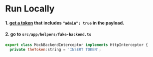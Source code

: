 # Run Locally

#### 1. [get a token](https://jwt.io/) that includes `"admin": true` in the payload.
#### 2. go to `src/app/helpers/fake-backend.ts`
```javascript
export class MockBackendInterceptor implements HttpInterceptor {
  private theToken:string = 'INSERT TOKEN';
```
